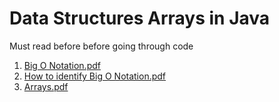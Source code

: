 # Data Structures Arrays in Java

Must read before before going through code

1. [Big O Notation.pdf](https://github.com/VaibhavMojidra/Data-Structures---Arrays-in-Java/blob/master/Documentation/Big%20O%20Notation.pdf)
2. [How to identify Big O Notation.pdf](https://github.com/VaibhavMojidra/Data-Structures---Arrays-in-Java/blob/master/Documentation/How%20to%20identify%20Big%20O%20Notation.pdf)
3. [Arrays.pdf](https://github.com/VaibhavMojidra/Data-Structures---Arrays-in-Java/blob/master/Documentation/Arrays.pdf)
